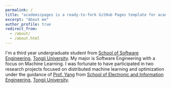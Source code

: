 ```yaml
---
permalink: /
title: "academicpages is a ready-to-fork GitHub Pages template for academic personal websites"
excerpt: "About me"
author_profile: true
redirect_from: 
  - /about/
  - /about.html
---
```


I'm a third year undergraduate student from [School of Software Engineering](https://sse.tongji.edu.cn/), [Tongji University](https://www.tongji.edu.cn/). My major is Software Engineering with a focus on Machine Learning.
I was fortunate to have participated in two research projects focused on distributed machine learning and optimization under the guidance of [Prof. Yang](https://see.tongji.edu.cn/info/1379/10355.htm) from [School of Electronic and Information Engineering](https://see.tongji.edu.cn/), [Tongji University](https://www.tongji.edu.cn/).

[//]: # (You can find my CV here: [XX's Curriculum Vitae]&#40;../assets/Curriculum_Vitae.pdf&#41;.)

[//]: # ([Email]&#40;mailto:XX@stu.pku.edu.cn&#41; / [Github]&#40;https://github.com/QiuDi233&#41; / [Wechat]&#40;../images/wechat.jpg&#41; / [CSDN]&#40;https://blog.csdn.net/qd1813100174?spm=1000.2115.3001.5343&#41;)
